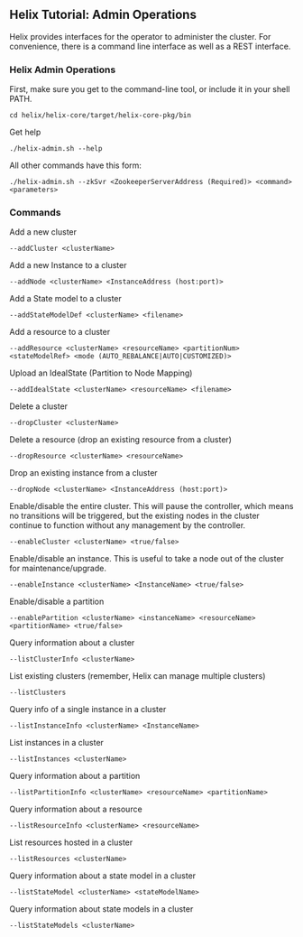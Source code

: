 <!---
Licensed to the Apache Software Foundation (ASF) under one
or more contributor license agreements.  See the NOTICE file
distributed with this work for additional information
regarding copyright ownership.  The ASF licenses this file
to you under the Apache License, Version 2.0 (the
"License"); you may not use this file except in compliance
with the License.  You may obtain a copy of the License at

  http://www.apache.org/licenses/LICENSE-2.0

Unless required by applicable law or agreed to in writing,
software distributed under the License is distributed on an
"AS IS" BASIS, WITHOUT WARRANTIES OR CONDITIONS OF ANY
KIND, either express or implied.  See the License for the
specific language governing permissions and limitations
under the License.
-->

Helix Tutorial: Admin Operations
--------------------------------

Helix provides interfaces for the operator to administer the cluster.  For convenience, there is a command line interface as well as a REST interface.

### Helix Admin Operations

First, make sure you get to the command-line tool, or include it in your shell PATH.

```
cd helix/helix-core/target/helix-core-pkg/bin
```

Get help

```
./helix-admin.sh --help
```

All other commands have this form:

```
./helix-admin.sh --zkSvr <ZookeeperServerAddress (Required)> <command> <parameters>
```

### Commands

Add a new cluster

```
--addCluster <clusterName>
```

Add a new Instance to a cluster

```
--addNode <clusterName> <InstanceAddress (host:port)>
```

Add a State model to a cluster

```
--addStateModelDef <clusterName> <filename>
```

Add a resource to a cluster

```
--addResource <clusterName> <resourceName> <partitionNum> <stateModelRef> <mode (AUTO_REBALANCE|AUTO|CUSTOMIZED)>
```

Upload an IdealState (Partition to Node Mapping)

```
--addIdealState <clusterName> <resourceName> <filename>
```

Delete a cluster

```
--dropCluster <clusterName>
```

Delete a resource (drop an existing resource from a cluster)

```
--dropResource <clusterName> <resourceName>
```

Drop an existing instance from a cluster

```
--dropNode <clusterName> <InstanceAddress (host:port)>
```

Enable/disable the entire cluster. This will pause the controller, which means no transitions will be triggered, but the existing nodes in the cluster continue to function without any management by the controller.

```
--enableCluster <clusterName> <true/false>
```

Enable/disable an instance. This is useful to take a node out of the cluster for maintenance/upgrade.

```
--enableInstance <clusterName> <InstanceName> <true/false>
```

Enable/disable a partition

```
--enablePartition <clusterName> <instanceName> <resourceName> <partitionName> <true/false>
```

Query information about a cluster

```
--listClusterInfo <clusterName>
```

List existing clusters (remember, Helix can manage multiple clusters)

```
--listClusters
```

Query info of a single instance in a cluster

```
--listInstanceInfo <clusterName> <InstanceName>
```

List instances in a cluster

```
--listInstances <clusterName>
```

Query information about a partition

```
--listPartitionInfo <clusterName> <resourceName> <partitionName>
```

Query information about a resource

```
--listResourceInfo <clusterName> <resourceName>
```

List resources hosted in a cluster

```
--listResources <clusterName>
```

Query information about a state model in a cluster

```
--listStateModel <clusterName> <stateModelName>
```

Query information about state models in a cluster

```
--listStateModels <clusterName>
```

